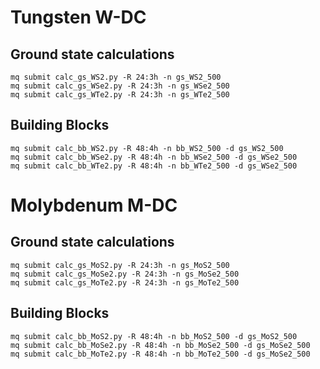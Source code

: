 # Tungsten W-DC

## Ground state calculations
```
mq submit calc_gs_WS2.py -R 24:3h -n gs_WS2_500
mq submit calc_gs_WSe2.py -R 24:3h -n gs_WSe2_500
mq submit calc_gs_WTe2.py -R 24:3h -n gs_WTe2_500
```

## Building Blocks
```
mq submit calc_bb_WS2.py -R 48:4h -n bb_WS2_500 -d gs_WS2_500
mq submit calc_bb_WSe2.py -R 48:4h -n bb_WSe2_500 -d gs_WSe2_500
mq submit calc_bb_WTe2.py -R 48:4h -n bb_WTe2_500 -d gs_WSe2_500
```

# Molybdenum M-DC
## Ground state calculations
```
mq submit calc_gs_MoS2.py -R 24:3h -n gs_MoS2_500
mq submit calc_gs_MoSe2.py -R 24:3h -n gs_MoSe2_500
mq submit calc_gs_MoTe2.py -R 24:3h -n gs_MoTe2_500
```

## Building Blocks
```
mq submit calc_bb_MoS2.py -R 48:4h -n bb_MoS2_500 -d gs_MoS2_500
mq submit calc_bb_MoSe2.py -R 48:4h -n bb_MoSe2_500 -d gs_MoSe2_500
mq submit calc_bb_MoTe2.py -R 48:4h -n bb_MoTe2_500 -d gs_MoSe2_500
```